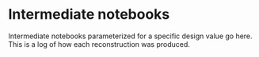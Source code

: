 # Intermediate notebooks
Intermediate notebooks parameterized for a specific design value go here. This is a log of how each reconstruction was produced.
